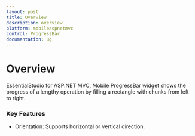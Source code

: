 ```yaml
---
layout: post
title: Overview
description: overview
platform: mobileaspnetmvc
control: ProgressBar
documentation: ug
---
```


# Overview

EssentialStudio for ASP.NET MVC, Mobile ProgressBar widget shows the progress of a lengthy operation by filling a rectangle with chunks from left to right.

### Key Features

* Orientation: Supports horizontal or vertical direction.
